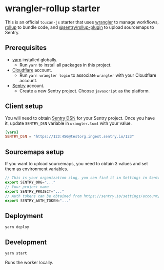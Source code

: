 # wrangler-rollup starter

This is an official `toucan-js` starter that uses [wrangler](https://github.com/cloudflare/wrangler2) to manage workflows, [rollup](https://rollupjs.org/guide/en/) to bundle code, and [@sentry/rollup-plugin](https://github.com/getsentry/sentry-javascript-bundler-plugins/tree/main/packages/rollup-plugin) to upload sourcemaps to Sentry.

## Prerequisites

- [yarn](https://yarnpkg.com/getting-started/install) installed globally.
  - Run `yarn` to install all packages in this project.
- [Cloudflare](https://dash.cloudflare.com/sign-up) account.
  - Run `yarn wrangler login` to associate `wrangler` with your Cloudflare account.
- [Sentry](https://sentry.io/) account.
  - Create a new Sentry project. Choose `javascript` as the platform.

## Client setup

You will need to obtain [Sentry DSN](https://docs.sentry.io/product/sentry-basics/dsn-explainer/) for your Sentry project. Once you have it, update `SENTRY_DSN` variable in `wrangler.toml` with your value.

```toml
[vars]
SENTRY_DSN = "https://123:456@testorg.ingest.sentry.io/123"
```

## Sourcemaps setup

If you want to upload sourcemaps, you need to obtain 3 values and set them as environment variables.

```javascript
// This is your organization slug, you can find it in Settings in Sentry dashboard
export SENTRY_ORG="..."
// Your project name
export SENTRY_PROJECT="..."
// Auth tokens can be obtained from https://sentry.io/settings/account/api/auth-tokens/ and need `project:releases` and `org:read` scopes
export SENTRY_AUTH_TOKEN="..."
```

## Deployment

```
yarn deploy
```

## Development

```
yarn start
```

Runs the worker locally.
